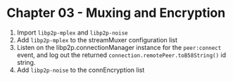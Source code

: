 # Chapter 03 - Muxing and Encryption

1. Import `libp2p-mplex` and `libp2p-noise`
1. Add `libp2p-mplex` to the streamMuxer configuration list
1. Listen on the libp2p.connectionManager instance for the `peer:connect` event, and log out the returned `connection.remotePeer.toB58String()` id string.
1. Add `libp2p-noise` to the connEncryption list

